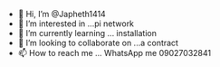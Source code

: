 - 👋 Hi, I’m @Japheth1414
- 👀 I’m interested in ...pi network
- 🌱 I’m currently learning ... installation
- 💞️ I’m looking to collaborate on ...a contract
- 📫 How to reach me ... WhatsApp me 09027032841

<!---
Japheth1414/Japheth1414 is a ✨ special ✨ repository because its `README.md` (this file) appears on your GitHub profile.
You can click the Preview link to take a look at your changes.
--->
